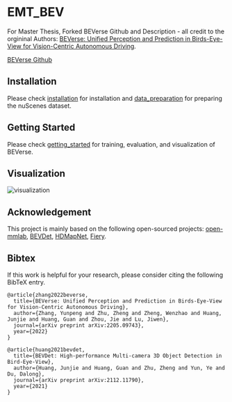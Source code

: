 # EMT_BEV

For Master Thesis, Forked BEVerse Github and Description - all credit to the orgininal Authors: [BEVerse: Unified Perception and Prediction in Birds-Eye-View for Vision-Centric Autonomous Driving](https://arxiv.org/abs/2205.09743).

[BEVerse Github](https://github.com/zhangyp15/BEVerse)

## Installation

Please check [installation](docs/installation.md) for installation and [data_preparation](docs/data_preparation.md) for preparing the nuScenes dataset.

## Getting Started

Please check [getting_started](docs/getting_started.md) for training, evaluation, and visualization of BEVerse.

## Visualization

![visualization](figs/vis.jpg "Results on nuScenes")

## Acknowledgement

This project is mainly based on the following open-sourced projects: [open-mmlab](https://github.com/open-mmlab), [BEVDet](https://github.com/HuangJunJie2017/BEVDet), [HDMapNet](https://github.com/Tsinghua-MARS-Lab/HDMapNet), [Fiery](https://github.com/wayveai/fiery).

## Bibtex

If this work is helpful for your research, please consider citing the following BibTeX entry.

```
@article{zhang2022beverse,
  title={BEVerse: Unified Perception and Prediction in Birds-Eye-View for Vision-Centric Autonomous Driving},
  author={Zhang, Yunpeng and Zhu, Zheng and Zheng, Wenzhao and Huang, Junjie and Huang, Guan and Zhou, Jie and Lu, Jiwen},
  journal={arXiv preprint arXiv:2205.09743},
  year={2022}
}

@article{huang2021bevdet,
  title={BEVDet: High-performance Multi-camera 3D Object Detection in Bird-Eye-View},
  author={Huang, Junjie and Huang, Guan and Zhu, Zheng and Yun, Ye and Du, Dalong},
  journal={arXiv preprint arXiv:2112.11790},
  year={2021}
}
```
